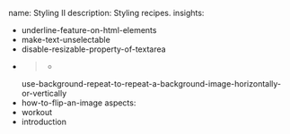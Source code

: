 name: Styling II
description: Styling recipes.
insights:
  - underline-feature-on-html-elements
  - make-text-unselectable
  - disable-resizable-property-of-textarea
  - >-
    use-background-repeat-to-repeat-a-background-image-horizontally-or-vertically
  - how-to-flip-an-image
aspects:
  - workout
  - introduction
 
